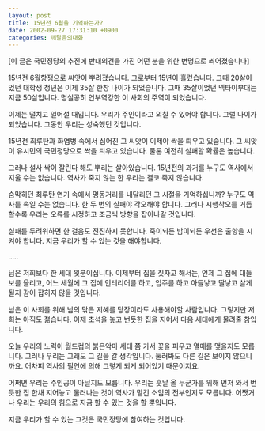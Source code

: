 ```yaml
---
layout: post
title: 15년전 6월을 기억하는가?
date: 2002-09-27 17:31:10 +0900
categories: 깨달음의대화
---
```

[이 글은 국민정당의 추진에 반대의견을 가진 어떤 분을 위한 변명으로 씌어졌습니다]
  

  
15년전 6월항쟁으로 씨앗이 뿌려졌습니다. 그로부터 15년이 흘렀습니다. 그때 20살이었던 대학생 청년은 이제 35살 한창 나이가 되었습니다. 그때 35살이었던 넥타이부대는 지금 50살입니다. 명실공히 연부역강한 이 사회의 주역이 되었습니다.
  

  
이제는 떨치고 일어설 때입니다. 우리가 주인이라고 외칠 수 있어야 합니다. 그럴 나이가 되었습니다. 그동안 우리는 성숙했던 것입니다.
  

  
15년전 최루탄과 화염병 속에서 심어진 그 씨앗이 이제야 싹을 틔우고 있습니다. 그 씨앗이 유시민의 국민정당으로 싹을 틔우고 있습니다. 물론 여전히 실패할 확률은 높습니다.
  

  
그러나 설사 싹이 잘린다 해도 뿌리는 살아있습니다. 15년전의 과거를 누구도 역사에서 지울 수는 없습니다. 역사가 죽지 않는 한 우리는 결코 죽지 않습니다.
  

  
숨막히던 최루탄 연기 속에서 명동거리를 내달리던 그 시절을 기억하십니까? 누구도 역사를 속일 수는 없습니다. 한 두 번의 실패야 각오해야 합니다. 그러나 시행착오를 거듭할수록 우리는 오류를 시정하고 조금씩 방향을 잡아나갈 것입니다.
  

  
실패를 두려워하면 한 걸음도 전진하지 못합니다. 죽이되든 밥이되든 우선은 출항을 시켜야 합니다. 지금 우리가 할 수 있는 것을 해야합니다.
  

  
.....
  

  
님은 저희보다 한 세대 윗분이십니다. 이제부터 집을 짓자고 해서는, 언제 그 집에 대들보를 올리고, 어느 세월에 그 집에 인테리어를 하고, 입주를 하고 아들낳고 딸낳고 살게 될지 감이 잡히지 않을 것입니다.
  

  
님은 이 사회를 위해 님의 닦은 지혜를 당장이라도 사용해야할 사람입니다. 그렇지만 저희는 아직도 젊습니다. 이제 초석을 놓고 번듯한 집을 지어서 다음 세대에게 물려줄 참입니다.
  

  
오늘 우리의 노력이 월드컵의 붉은악마 세대 쯤 가서 꽃을 피우고 열매를 맺을지도 모릅니다. 그러나 우리는 그래도 그 길을 갈 생각입니다. 둘러봐도 다른 길은 보이지 않으니까요. 어차피 역사의 필연에 의해 그렇게 되게 되어있기 때문이지요.
  

  
어쩌면 우리는 주인공이 아닐지도 모릅니다. 우리는 훗날 올 누군가를 위해 먼저 와서 번듯한 집 한채 지어놓고 물러나는 것이 역사가 맡긴 소임의 전부인지도 모릅니다. 어쨌거나 우리는 우리의 힘으로 지금 할 수 있는 것을 할 뿐입니다.
  

  
지금 우리가 할 수 있는 그것은 국민정당에 참여하는 것입니다.